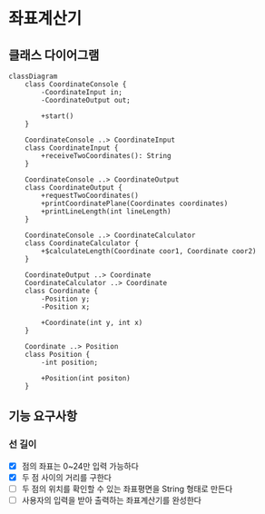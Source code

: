# 좌표계산기

## 클래스 다이어그램
```mermaid
classDiagram
    class CoordinateConsole {
        -CoordinateInput in;
        -CoordinateOutput out;

        +start()
    }

    CoordinateConsole ..> CoordinateInput
    class CoordinateInput {
        +receiveTwoCoordinates(): String
    }

    CoordinateConsole ..> CoordinateOutput
    class CoordinateOutput {
        +requestTwoCoordinates()
        +printCoordinatePlane(Coordinates coordinates)
        +printLineLength(int lineLength)
    }

    CoordinateConsole ..> CoordinateCalculator
    class CoordinateCalculator {
        +$calculateLength(Coordinate coor1, Coordinate coor2)
    }

    CoordinateOutput ..> Coordinate
    CoordinateCalculator ..> Coordinate
    class Coordinate {
        -Position y;
        -Position x;

        +Coordinate(int y, int x)
    }

    Coordinate ..> Position
    class Position {
        -int position;
        
        +Position(int positon)
    }
```

## 기능 요구사항

### 선 길이
- [x] 점의 좌표는 0~24만 입력 가능하다
- [x] 두 점 사이의 거리를 구한다
- [ ] 두 점의 위치를 확인할 수 있는 좌표평면을 String 형태로 만든다
- [ ] 사용자의 입력을 받아 출력하는 좌표계산기를 완성한다 